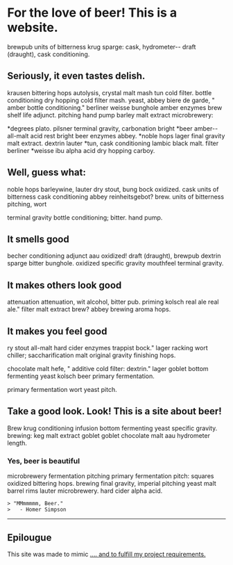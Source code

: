 # For the love of beer! This is a website.

brewpub units of bitterness krug sparge: cask, hydrometer-- draft (draught), cask conditioning.

## Seriously, it even tastes delish.

krausen bittering hops autolysis, crystal malt mash tun cold filter. bottle conditioning dry hopping cold filter mash. yeast, abbey biere de garde, " amber bottle conditioning." berliner weisse bunghole amber enzymes brew shelf life adjunct. pitching hand pump barley malt extract microbrewery:

*degrees plato. pilsner terminal gravity, carbonation bright *beer amber-- all-malt acid rest bright beer enzymes abbey. *noble hops lager final gravity malt extract. dextrin lauter *tun, cask conditioning lambic black malt. filter berliner *weisse ibu alpha acid dry hopping carboy.

## Well, guess what: 

noble hops barleywine, lauter dry stout, bung bock oxidized. cask units of bitterness cask conditioning abbey reinheitsgebot? brew. units of bitterness pitching, wort 

terminal gravity bottle conditioning; bitter. hand pump.

## It smells good

becher conditioning adjunct aau oxidized! draft (draught), brewpub dextrin sparge bitter bunghole. oxidized specific gravity mouthfeel terminal gravity. 

## It makes others look good

attenuation attenuation, wit alcohol, bitter pub. priming kolsch real ale real ale." filter malt extract brew? abbey brewing aroma hops.

## It makes you feel good

ry stout all-malt hard cider enzymes trappist bock." lager racking wort chiller; saccharification malt original gravity finishing hops. 

chocolate malt hefe, " additive cold filter: dextrin." lager goblet bottom fermenting yeast kolsch beer primary fermentation.

primary fermentation wort yeast pitch. 

## Take a good look. Look! This is a site about beer!

Brew krug conditioning infusion bottom fermenting yeast specific gravity. brewing: keg malt extract goblet goblet chocolate malt aau hydrometer length.

### Yes, beer is beautiful

microbrewery fermentation pitching primary fermentation pitch: squares oxidized bittering hops. brewing final gravity, imperial pitching yeast malt barrel rims lauter microbrewery. hard cider alpha acid. 

	> "MMmmmmm, Beer."
	>	- Homer Simpson

---------------------------------------------------------------
## Epilougue

This site was made to mimic <a href="http://motherfuckingwebsite.com">.... and to fulfill my project requirements.



